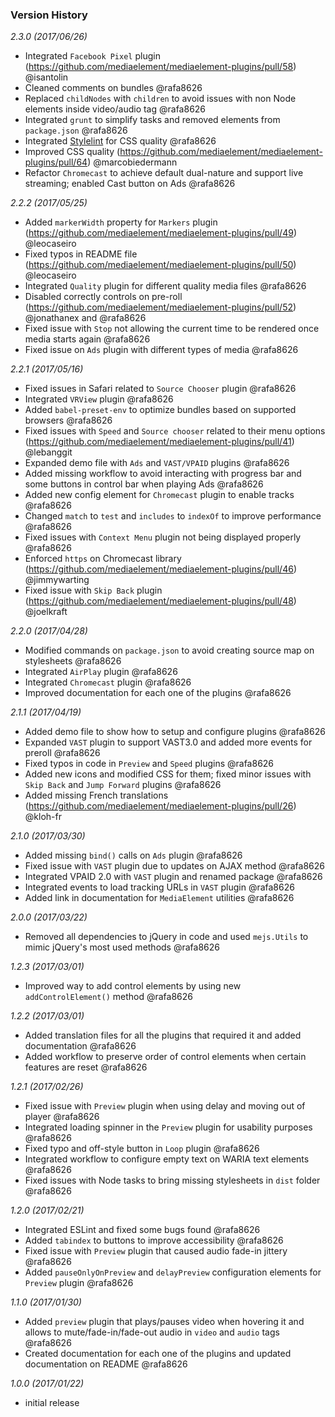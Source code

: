 ### Version History

*2.3.0 (2017/06/26)*

* Integrated `Facebook Pixel` plugin (https://github.com/mediaelement/mediaelement-plugins/pull/58) @isantolin
* Cleaned comments on bundles @rafa8626
* Replaced `childNodes` with `children` to avoid issues with non Node elements inside video/audio tag @rafa8626
* Integrated `grunt` to simplify tasks and removed elements from `package.json` @rafa8626
* Integrated [Stylelint](https://stylelint.io/) for CSS quality @rafa8626
* Improved CSS quality (https://github.com/mediaelement/mediaelement-plugins/pull/64) @marcobiedermann
* Refactor `Chromecast` to achieve default dual-nature and support live streaming; enabled Cast button on Ads @rafa8626

*2.2.2 (2017/05/25)*

* Added `markerWidth` property for `Markers` plugin (https://github.com/mediaelement/mediaelement-plugins/pull/49) @leocaseiro
* Fixed typos in README file (https://github.com/mediaelement/mediaelement-plugins/pull/50) @leocaseiro
* Integrated `Quality` plugin for different quality media files @rafa8626
* Disabled correctly controls on pre-roll (https://github.com/mediaelement/mediaelement-plugins/pull/52) @jonathanex and @rafa8626
* Fixed issue with `Stop` not allowing the current time to be rendered once media starts again @rafa8626
* Fixed issue on `Ads` plugin with different types of media @rafa8626

*2.2.1 (2017/05/16)*

* Fixed issues in Safari related to `Source Chooser` plugin @rafa8626
* Integrated `VRView` plugin @rafa8626
* Added `babel-preset-env` to optimize bundles based on supported browsers @rafa8626
* Fixed issues with `Speed` and `Source chooser` related to their menu options (https://github.com/mediaelement/mediaelement-plugins/pull/41) @lebanggit
* Expanded demo file with `Ads` and `VAST/VPAID` plugins @rafa8626
* Added missing workflow to avoid interacting with progress bar and some buttons in control bar when playing Ads @rafa8626
* Added new config element for `Chromecast` plugin to enable tracks @rafa8626
* Changed `match` to `test` and `includes` to `indexOf` to improve performance @rafa8626
* Fixed issues with `Context Menu` plugin not being displayed properly @rafa8626
* Enforced `https` on Chromecast library (https://github.com/mediaelement/mediaelement-plugins/pull/46) @jimmywarting
* Fixed issue with `Skip Back` plugin (https://github.com/mediaelement/mediaelement-plugins/pull/48) @joelkraft

*2.2.0 (2017/04/28)*

* Modified commands on `package.json` to avoid creating source map on stylesheets @rafa8626
* Integrated `AirPlay` plugin @rafa8626
* Integrated `Chromecast` plugin @rafa8626
* Improved documentation for each one of the plugins @rafa8626

*2.1.1 (2017/04/19)*

* Added demo file to show how to setup and configure plugins @rafa8626
* Expanded `VAST` plugin to support VAST3.0 and added more events for preroll @rafa8626
* Fixed typos in code in `Preview` and `Speed` plugins @rafa8626
* Added new icons and modified CSS for them; fixed minor issues with `Skip Back` and `Jump Forward` plugins @rafa8626
* Added missing French translations (https://github.com/mediaelement/mediaelement-plugins/pull/26) @kloh-fr

*2.1.0 (2017/03/30)*

* Added missing `bind()` calls on `Ads` plugin @rafa8626
* Fixed issue with `VAST` plugin due to updates on AJAX method @rafa8626
* Integrated VPAID 2.0 with `VAST` plugin and renamed package @rafa8626  
* Integrated events to load tracking URLs in `VAST` plugin @rafa8626
* Added link in documentation for `MediaElement` utilities  @rafa8626

*2.0.0 (2017/03/22)*

* Removed all dependencies to jQuery in code and used `mejs.Utils` to mimic jQuery's most used methods @rafa8626

*1.2.3 (2017/03/01)*

* Improved way to add control elements by using new `addControlElement()` method @rafa8626

*1.2.2 (2017/03/01)*

* Added translation files for all the plugins that required it and added documentation @rafa8626 
* Added workflow to preserve order of control elements when certain features are reset @rafa8626

*1.2.1 (2017/02/26)*

* Fixed issue with `Preview` plugin when using delay and moving out of player @rafa8626
* Integrated loading spinner in the `Preview` plugin for usability purposes @rafa8626
* Fixed typo and off-style button in `Loop` plugin @rafa8626
* Integrated workflow to configure empty text on WARIA text elements @rafa8626
* Fixed issues with Node tasks to bring missing stylesheets in `dist` folder @rafa8626

*1.2.0 (2017/02/21)*

* Integrated ESLint and fixed some bugs found @rafa8626
* Added `tabindex` to buttons to improve accessibility @rafa8626
* Fixed issue with `Preview` plugin that caused audio fade-in jittery @rafa8626
* Added `pauseOnlyOnPreview` and `delayPreview` configuration elements for `Preview` plugin @rafa8626

*1.1.0 (2017/01/30)*

* Added `preview` plugin that plays/pauses video when hovering it and allows to mute/fade-in/fade-out audio in `video` and `audio` tags @rafa8626
* Created documentation for each one of the plugins and updated documentation on README @rafa8626

*1.0.0 (2017/01/22)*

* initial release
